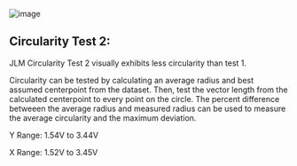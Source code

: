 ![image](https://github.com/Sharp-02/Sanwa-JLM-UnOff-Documentation/assets/86936750/6c83a3ac-407c-4347-9271-894e29f4eff4)

## Circularity Test 2:

JLM Circularity Test 2 visually exhibits less circularity than test 1.

Circularity can be tested by calculating an average radius and best assumed centerpoint from the dataset. Then, test the vector length from the calculated centerpoint to every point on the circle. The percent difference betweeen the average radius and measured radius can be used to measure the average circularity and the maximum deviation.

Y Range: 1.54V to 3.44V

X Range: 1.52V to 3.45V
